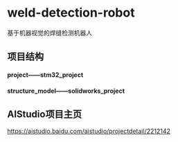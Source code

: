 # weld-detection-robot
基于机器视觉的焊缝检测机器人
## 项目结构
#### project——stm32_project
#### structure_model——solidworks_project
## AIStudio项目主页
<https://aistudio.baidu.com/aistudio/projectdetail/2212142>
